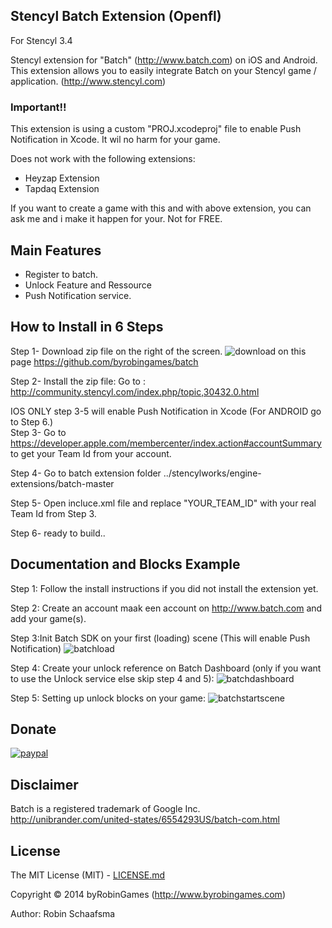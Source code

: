 ## Stencyl Batch Extension (Openfl)

For Stencyl 3.4

Stencyl extension for "Batch" (http://www.batch.com) on iOS and Android. This extension allows you to easily integrate Batch on your Stencyl game / application. (http://www.stencyl.com)

### Important!!

This extension is using a custom "PROJ.xcodeproj" file to enable Push Notification in Xcode. It wil no harm for your game.

Does not work with the following extensions:
- Heyzap Extension
- Tapdaq Extension

If you want to create a game with this and with above extension, you can ask me and i make it happen for your. Not for FREE.

## Main Features

  * Register to batch.
  * Unlock Feature and Ressource
  * Push Notification service.


## How to Install in 6 Steps

Step 1- Download zip file on the right of the screen. ![download](http://www.byrobingames.com/stencyl/heyzap/download.png) on this page  https://github.com/byrobingames/batch<br />

Step 2- Install the zip file: Go to : http://community.stencyl.com/index.php/topic,30432.0.html

IOS ONLY step 3-5 will enable Push Notification in Xcode (For ANDROID go to Step 6.)<br/>
Step 3- Go to https://developer.apple.com/membercenter/index.action#accountSummary to get your Team Id from your account. 

Step 4- Go to batch extension folder ../stencylworks/engine-extensions/batch-master

Step 5- Open incluce.xml file and replace "YOUR_TEAM_ID" with your real Team Id from Step 3.

Step 6- ready to build..

## Documentation and Blocks Example

Step 1: Follow the install instructions if you did not install the extension yet.

Step 2: Create an account maak een account on http://www.batch.com and add your game(s).

Step 3:Init Batch SDK on your first (loading) scene (This will enable Push Notification)
![batchload](http://www.byrobingames.com/stencyl/batch/batchloadingscene.jpg)

Step 4: Create your unlock reference on Batch Dashboard (only if you want to use the Unlock service else skip step 4 and 5):
![batchdashboard](http://www.byrobingames.com/stencyl/batch/batchdashboard.jpg)

Step 5: Setting up unlock blocks on your game:
![batchstartscene](http://www.byrobingames.com/stencyl/batch/batchstartscene.jpg)

## Donate

[![paypal](https://www.paypalobjects.com/en_US/i/btn/btn_donateCC_LG.gif)](https://www.paypal.com/cgi-bin/webscr?cmd=_s-xclick&hosted_button_id=HKLGFCAGKBMFL)<br />

## Disclaimer

Batch is a registered trademark of Google Inc. http://unibrander.com/united-states/6554293US/batch-com.html

## License

The MIT License (MIT) - [LICENSE.md](LICENSE.md)

Copyright © 2014 byRobinGames (http://www.byrobingames.com)

Author: Robin Schaafsma
